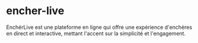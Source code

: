 # encher-live
EnchérLive est une plateforme en ligne qui offre une expérience d'enchères en direct et interactive, mettant l'accent sur la simplicité et l'engagement.
